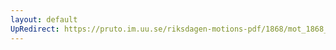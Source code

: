 ```yaml
---
layout: default
UpRedirect: https://pruto.im.uu.se/riksdagen-motions-pdf/1868/mot_1868__ak__69.pdf
---
```

